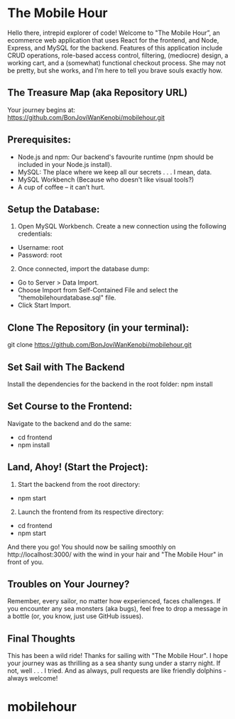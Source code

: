 # The Mobile Hour

Hello there, intrepid explorer of code!
Welcome to "The Mobile Hour”, an ecommerce web application that uses React for the frontend, and Node, Express, and MySQL for the backend. Features of this application include CRUD operations, role-based access control, filtering, (mediocre) design, a working cart, and a (somewhat) functional checkout process. She may not be pretty, but she works, and I’m here to tell you brave souls exactly how. 

## The Treasure Map (aka Repository URL)

Your journey begins at: https://github.com/BonJoviWanKenobi/mobilehour.git


##  Prerequisites:
* Node.js and npm: Our backend's favourite runtime (npm should be included in your Node.js install). 
*	MySQL: The place where we keep all our secrets . . . I mean, data.
*	MySQL Workbench (Because who doesn't like visual tools?)
*	A cup of coffee – it can’t hurt. 

##	Setup the Database:
1. Open MySQL Workbench. Create a new connection using the following credentials:
*	Username: root
*	Password: root
2. Once connected, import the database dump:
*	Go to Server > Data Import.
*	Choose Import from Self-Contained File and select the "themobilehourdatabase.sql" file.
*	Click Start Import.

##	Clone The Repository (in your terminal):
  git clone https://github.com/BonJoviWanKenobi/mobilehour.git


##	Set Sail with The Backend 
  Install the dependencies for the backend in the root folder:
  npm install
 

##	Set Course to the Frontend:
Navigate to the backend and do the same:
* cd frontend
* npm install

##	Land, Ahoy! (Start the Project):
1. Start the backend from the root directory:
* npm start
 
2. Launch the frontend from its respective directory:
* cd frontend
* npm start

And there you go! You should now be sailing smoothly on http://localhost:3000/ with the wind in your hair and "The Mobile Hour" in front of you.

## Troubles on Your Journey? 
Remember, every sailor, no matter how experienced, faces challenges. If you encounter any sea monsters (aka bugs), feel free to drop a message in a bottle (or, you know, just use GitHub issues).

## Final Thoughts 
This has been a wild ride! Thanks for sailing with "The Mobile Hour". I hope your journey was as thrilling as a sea shanty sung under a starry night. If not, well . . . I  tried. And as always, pull requests are like friendly dolphins - always welcome!
# mobilehour
